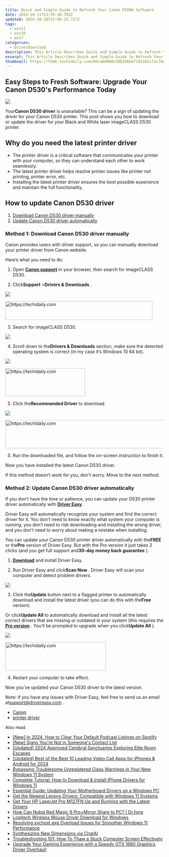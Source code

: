 ```yaml
---
title: Quick and Simple Guide to Refresh Your Canon PIXMA Software
date: 2024-10-11T23:59:10.762Z
updated: 2024-10-18T23:09:23.717Z
tags:
  - win11
  - win10
  - win7
categories:
  - DriverDownload
description: This Article Describes Quick and Simple Guide to Refresh Your Canon PIXMA Software
excerpt: This Article Describes Quick and Simple Guide to Refresh Your Canon PIXMA Software
thumbnail: https://thmb.techidaily.com/0dca80060c58b2b6bbf1021b5cfac76e3fa6cc6f30bafd7ebd2e3f93bc51e809.jpg
---
```


## Easy Steps to Fresh Software: Upgrade Your Canon D530's Performance Today

![](https://images.drivereasy.com/wp-content/uploads/2019/10/image-223.png)

 Your**Canon D530 driver** is unavailable? This can be a sign of updating the driver for your Canon D530 printer. This post shows you how to download or update the driver for your Black and White laser imageCLASS D530 printer.

## Why do you need the latest printer driver

* The printer driver is a critical software that communicates your printer with your computer, so they can understand each other to work seamlessly.
* The latest printer driver helps resolve printer issues like printer not printing, printer error, etc.
* Installing the latest printer driver ensures the best possible experience and maintain the full functionality.

## How to update Canon D530 driver

1. [Download Canon D530 driver manually](https://tools.techidaily.com/drivereasy/download/)
2. [Update Canon D530 driver automatically](https://tools.techidaily.com/drivereasy/download/)

### Method 1: Download Canon D530 driver manually

 Canon provides users with driver support, so you can manually download your printer driver from Canon website.

Here’s what you need to do:

 1) Open **[Canon support](https://www.usa.canon.com/internet/portal/us/home/)**  in your browser, then search for imageCLASS D530.

 2) Click**Support** \>**Drivers & Downloads** .

![](https://images.drivereasy.com/wp-content/uploads/2019/10/image-224.png)

<!-- affiliate ads begin -->
<a href="https://aligracehair.sjv.io/c/5597632/2135404/19272" target="_top" id="2135404">
  <img src="//a.impactradius-go.com/display-ad/19272-2135404" border="0" alt="https://techidaily.com" width="468" height="60"/>
</a>
<img height="0" width="0" src="https://aligracehair.sjv.io/i/5597632/2135404/19272" style="position:absolute;visibility:hidden;" border="0" />
<!-- affiliate ads end -->

3) Search for imageCLASS D530.

![](https://images.drivereasy.com/wp-content/uploads/2019/10/image-225.png)

 4) Scroll down to the**Drivers & Downloads** section, make sure the detected operating system is correct (in my case it’s Windows 10 64 bit).

![](https://images.drivereasy.com/wp-content/uploads/2019/10/image-226.png)

<!-- affiliate ads begin -->
<a href="https://25home.pxf.io/c/5597632/2148641/16836" target="_top" id="2148641">
  <img src="//a.impactradius-go.com/display-ad/16836-2148641" border="0" alt="https://techidaily.com" width="254" height="90"/>
</a>
<img height="0" width="0" src="https://25home.pxf.io/i/5597632/2148641/16836" style="position:absolute;visibility:hidden;" border="0" />
<!-- affiliate ads end -->

 5) Click the**Recommended Driver** to download.

![](https://images.drivereasy.com/wp-content/uploads/2019/10/image-227.png)

<!-- affiliate ads begin -->
<a href="https://wigfever.sjv.io/c/5597632/2014859/22899" target="_top" id="2014859">
  <img src="//a.impactradius-go.com/display-ad/22899-2014859" border="0" alt="https://techidaily.com" width="728" height="90"/>
</a>
<img height="0" width="0" src="https://wigfever.sjv.io/i/5597632/2014859/22899" style="position:absolute;visibility:hidden;" border="0" />
<!-- affiliate ads end -->

 5) Run the downloaded file, and follow the on-screen instruction to finish it.

Now you have installed the latest Canon D530 driver.

 If this method doesn’t work for you, don’t worry. Move to the next method.

### Method 2: Update Canon D530 driver automatically

 If you don’t have the time or patience, you can update your D530 printer driver automatically with **[Driver Easy](https://tools.techidaily.com/drivereasy/download/)**  .

 Driver Easy will automatically recognize your system and find the correct driver for it. You don’t need to know exactly what system your computer is running, you don’t need to risk downloading and installing the wrong driver, and you don’t need to worry about making a mistake when installing.

 You can update your Canon D530 printer driver automatically with the**FREE** or the**Pro** version of Driver Easy. But with the Pro version it just takes 2 clicks (and you get full support and**30-day money back guarantee** ).

 1) **[Download](https://tools.techidaily.com/drivereasy/download/)**  and install Driver Easy.

 2) Run Driver Easy and click**Scan Now** . Driver Easy will scan your computer and detect problem drivers.

![](https://images.drivereasy.com/wp-content/uploads/2019/10/image-231.png)

 3) Click the**Update** button next to a flagged printer to automatically download and install the latest driver (you can do this with the**Free** version).

 Or click**Update All** to automatically download and install all the latest correct drivers that are missing or outdated in your system (this requires the **[Pro version](https://tools.techidaily.com/drivereasy/download/)**  . You’ll be prompted to upgrade when you click**Update All** ).

![](https://images.drivereasy.com/wp-content/uploads/2019/10/image-230.png)

<!-- affiliate ads begin -->
<a href="https://bluettius.sjv.io/c/5597632/2139121/17108" target="_top" id="2139121">
  <img src="//a.impactradius-go.com/display-ad/17108-2139121" border="0" alt="https://techidaily.com" width="320" height="90"/>
</a>
<img height="0" width="0" src="https://bluettius.sjv.io/i/5597632/2139121/17108" style="position:absolute;visibility:hidden;" border="0" />
<!-- affiliate ads end -->

4) Restart your computer to take effect.

Now you’ve updated your Canon D530 driver to the latest version.

 Note: if you have any issues with Driver Easy, feel free to send us an email at[support@drivereasy.com](https://tools.techidaily.com/drivereasy/download/) .

* [Canon](https://tools.techidaily.com/drivereasy/download/)
* [printer driver](https://tools.techidaily.com/drivereasy/download/)

<ins class="adsbygoogle"
     style="display:block"
     data-ad-format="autorelaxed"
     data-ad-client="ca-pub-7571918770474297"
     data-ad-slot="1223367746"></ins>

<ins class="adsbygoogle"
     style="display:block"
     data-ad-client="ca-pub-7571918770474297"
     data-ad-slot="8358498916"
     data-ad-format="auto"
     data-full-width-responsive="true"></ins>

<span class="atpl-alsoreadstyle">Also read:</span>
<div><ul>
<li><a href="https://vp-tips.techidaily.com/new-in-2024-how-to-clear-your-default-podcast-listings-on-spotify/"><u>[New] In 2024, How to Clear Your Default Podcast Listings on Spotify</u></a></li>
<li><a href="https://snapchat-videos.techidaily.com/new-signs-youre-not-in-someones-contact-list/"><u>[New] Signs You're Not in Someone's Contact List</u></a></li>
<li><a href="https://desktop-recording.techidaily.com/updated-2024-approved-cerebral-sanctuaries-exploring-elite-room-escapes/"><u>[Updated] 2024 Approved Cerebral Sanctuaries Exploring Elite Room Escapes</u></a></li>
<li><a href="https://screen-recording.techidaily.com/updated-best-of-the-best-10-leading-video-call-apps-for-iphones-and-android-for-2024/"><u>[Updated] Best of the Best 10 Leading Video Call Apps for iPhones & Android for 2024</u></a></li>
<li><a href="https://common-error.techidaily.com/bypassing-troublesome-unregistered-class-warnings-in-your-new-windows-11-system/"><u>Bypassing Troublesome Unregistered Class Warnings in Your New Windows 11 System</u></a></li>
<li><a href="https://driver-download.techidaily.com/complete-tutorial-how-to-download-and-install-iphone-drivers-for-windows-11/"><u>Complete Tutorial: How to Download & Install iPhone Drivers for Windows 11</u></a></li>
<li><a href="https://driver-download.techidaily.com/essential-guide-updating-your-motherboard-drivers-on-a-windows-pc/"><u>Essential Guide: Updating Your Motherboard Drivers on a Windows PC</u></a></li>
<li><a href="https://driver-download.techidaily.com/get-the-newest-lenovo-drivers-compatible-with-windows-11-systems/"><u>Get the Newest Lenovo Drivers: Compatible with Windows 11 Systems</u></a></li>
<li><a href="https://driver-download.techidaily.com/get-your-hp-laserjet-pro-m127fn-up-and-running-with-the-latest-drivers/"><u>Get Your HP LaserJet Pro M127FN Up and Running with the Latest Drivers</u></a></li>
<li><a href="https://screen-mirror.techidaily.com/how-can-nubia-red-magic-9-proplusmirror-share-to-pc-drfone-by-drfone-android/"><u>How Can Nubia Red Magic 9 Pro+Mirror Share to PC? | Dr.fone</u></a></li>
<li><a href="https://driver-download.techidaily.com/logitech-wireless-mouse-driver-download-for-windows/"><u>Logitech Wireless Mouse Driver Download for Windows</u></a></li>
<li><a href="https://common-error.techidaily.com/resolving-svchostexe-overload-issues-for-smoother-windows-11-performance/"><u>Resolving svchost.exe Overload Issues for Smoother Windows 11 Performance</u></a></li>
<li><a href="https://tech-hub.techidaily.com/synthesizing-new-dimensions-via-chatai/"><u>Synthesizing New Dimensions via ChatAI</u></a></li>
<li><a href="https://win-howtos.techidaily.com/troubleshooting-101-how-to-thaw-a-stuck-computer-screen-effectively/"><u>Troubleshooting 101: How To Thaw a Stuck Computer Screen Effectively</u></a></li>
<li><a href="https://driver-download.techidaily.com/1722971088458-upgrade-your-gaming-experience-with-a-speedy-gtx-1660-graphics-driver-overhaul/"><u>Upgrade Your Gaming Experience with a Speedy GTX 1660 Graphics Driver Overhaul!</u></a></li>
</ul></div>

